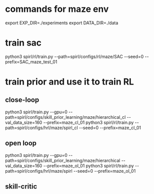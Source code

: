 
# commands for maze env
export EXP_DIR=./experiments
export DATA_DIR=./data


# train sac
python3 spirl/rl/train.py --path=spirl/configs/rl/maze/SAC --seed=0 --prefix=SAC_maze_test_01


# train prior and use it to train RL

## close-loop
python3 spirl/train.py  --gpu=0 --path=spirl/configs/skill_prior_learning/maze/hierarchical_cl --val_data_size=160 --prefix=maze_cl_01
python3 spirl/rl/train.py --path=spirl/configs/hrl/maze/spirl_cl --seed=0 --prefix=maze_cl_01 


## open loop
python3 spirl/train.py  --gpu=0 --path=spirl/configs/skill_prior_learning/maze/hierarchical --val_data_size=160 --prefix=maze_ol_01
python3 spirl/rl/train.py --path=spirl/configs/hrl/maze/spirl --seed=0 --prefix=maze_ol_01 


## skill-critic
